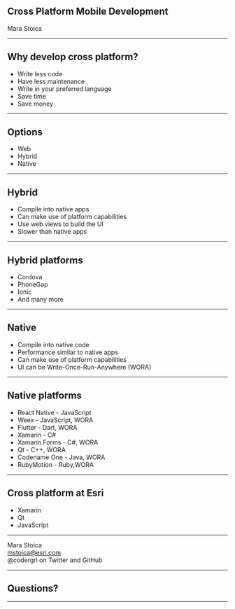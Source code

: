<!-- .slide: class="title" -->

## Cross Platform Mobile Development
Mara Stoica

---

<!-- .slide: class="agenda" -->

## Why develop cross platform?

- Write less code
- Have less maintenance
- Write in your preferred language
- Save time
- Save money

---

<!-- .slide: class="agenda" -->

## Options

- Web
- Hybrid
- Native

---

## Hybrid

- Compile into native apps
- Can make use of platform capabilities
- Use web views to build the UI
- Slower than native apps

---

<!-- .slide: class="agenda" -->

## Hybrid platforms

- Cordova
- PhoneGap
- Ionic
- And many more

---

<!-- .slide: class="section" -->

## Native

- Compile into native code
- Performance similar to native apps
- Can make use of platform capabilities
- UI can be Write-Once-Run-Anywhere (WORA)

---

<!-- .slide: class="section" -->

## Native platforms

- React Native - JavaScript
- Weex - JavaScript, WORA
- Flutter - Dart, WORA
- Xamarin - C#
- Xamarin Forms - C#, WORA
- Qt - C++, WORA
- Codename One - Java, WORA
- RubyMotion - Ruby,WORA

---

<!-- .slide: class="section" -->

## Cross platform at Esri

- Xamarin
- Qt
- JavaScript

---

<!-- .slide: class="contact" -->

Mara Stoica<br>
mstoica@esri.com<br>
@codergrl on Twitter and GitHub

---

<!-- .slide: class="questions" -->

## Questions?

---


<!-- .slide: class="end" -->
